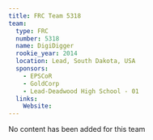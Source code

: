 ```yaml
---
title: FRC Team 5318
team:
  type: FRC
  number: 5318
  name: DigiDigger
  rookie_year: 2014
  location: Lead, South Dakota, USA
  sponsors:
    - EPSCoR
    - GoldCorp
    - Lead-Deadwood High School - 01
  links:
    Website: 
---
```

No content has been added for this team